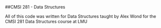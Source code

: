 ##CMSI 281 - Data Structures

All of this code was written for Data Structures taught by Alex Wond for the CMSI 281 Data Structures course at LMU
